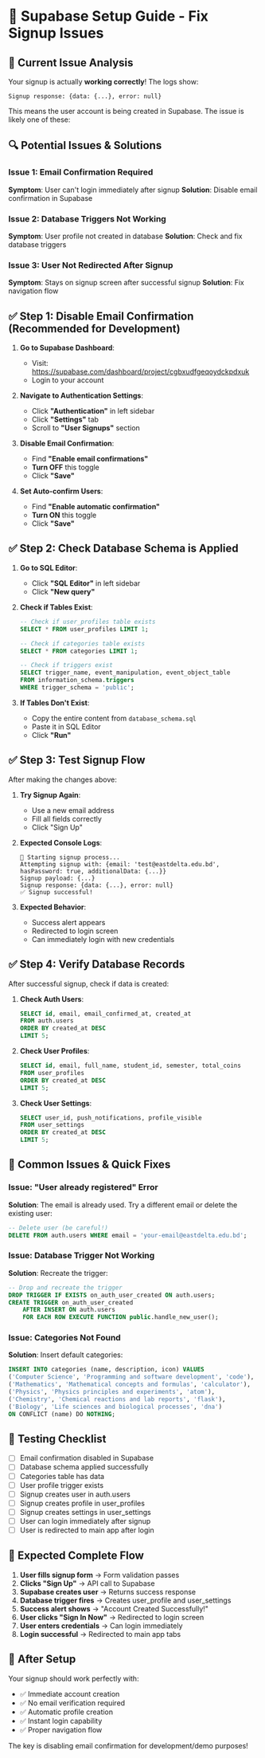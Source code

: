 # 🔧 Supabase Setup Guide - Fix Signup Issues

## 🎯 **Current Issue Analysis**

Your signup is actually **working correctly**! The logs show:
```
Signup response: {data: {...}, error: null}
```

This means the user account is being created in Supabase. The issue is likely one of these:

## 🔍 **Potential Issues & Solutions**

### **Issue 1: Email Confirmation Required**
**Symptom**: User can't login immediately after signup
**Solution**: Disable email confirmation in Supabase

### **Issue 2: Database Triggers Not Working**
**Symptom**: User profile not created in database
**Solution**: Check and fix database triggers

### **Issue 3: User Not Redirected After Signup**
**Symptom**: Stays on signup screen after successful signup
**Solution**: Fix navigation flow

## ✅ **Step 1: Disable Email Confirmation (Recommended for Development)**

1. **Go to Supabase Dashboard**:
   - Visit: https://supabase.com/dashboard/project/cgbxudfgeqoydckpdxuk
   - Login to your account

2. **Navigate to Authentication Settings**:
   - Click **"Authentication"** in left sidebar
   - Click **"Settings"** tab
   - Scroll to **"User Signups"** section

3. **Disable Email Confirmation**:
   - Find **"Enable email confirmations"**
   - **Turn OFF** this toggle
   - Click **"Save"**

4. **Set Auto-confirm Users**:
   - Find **"Enable automatic confirmation"**
   - **Turn ON** this toggle
   - Click **"Save"**

## ✅ **Step 2: Check Database Schema is Applied**

1. **Go to SQL Editor**:
   - Click **"SQL Editor"** in left sidebar
   - Click **"New query"**

2. **Check if Tables Exist**:
   ```sql
   -- Check if user_profiles table exists
   SELECT * FROM user_profiles LIMIT 1;
   
   -- Check if categories table exists
   SELECT * FROM categories LIMIT 1;
   
   -- Check if triggers exist
   SELECT trigger_name, event_manipulation, event_object_table 
   FROM information_schema.triggers 
   WHERE trigger_schema = 'public';
   ```

3. **If Tables Don't Exist**:
   - Copy the entire content from `database_schema.sql`
   - Paste it in SQL Editor
   - Click **"Run"**

## ✅ **Step 3: Test Signup Flow**

After making the changes above:

1. **Try Signup Again**:
   - Use a new email address
   - Fill all fields correctly
   - Click "Sign Up"

2. **Expected Console Logs**:
   ```
   🔄 Starting signup process...
   Attempting signup with: {email: 'test@eastdelta.edu.bd', hasPassword: true, additionalData: {...}}
   Signup payload: {...}
   Signup response: {data: {...}, error: null}
   ✅ Signup successful!
   ```

3. **Expected Behavior**:
   - Success alert appears
   - Redirected to login screen
   - Can immediately login with new credentials

## ✅ **Step 4: Verify Database Records**

After successful signup, check if data is created:

1. **Check Auth Users**:
   ```sql
   SELECT id, email, email_confirmed_at, created_at 
   FROM auth.users 
   ORDER BY created_at DESC 
   LIMIT 5;
   ```

2. **Check User Profiles**:
   ```sql
   SELECT id, email, full_name, student_id, semester, total_coins
   FROM user_profiles 
   ORDER BY created_at DESC 
   LIMIT 5;
   ```

3. **Check User Settings**:
   ```sql
   SELECT user_id, push_notifications, profile_visible
   FROM user_settings 
   ORDER BY created_at DESC 
   LIMIT 5;
   ```

## 🚨 **Common Issues & Quick Fixes**

### **Issue: "User already registered" Error**
**Solution**: The email is already used. Try a different email or delete the existing user:
```sql
-- Delete user (be careful!)
DELETE FROM auth.users WHERE email = 'your-email@eastdelta.edu.bd';
```

### **Issue: Database Trigger Not Working**
**Solution**: Recreate the trigger:
```sql
-- Drop and recreate the trigger
DROP TRIGGER IF EXISTS on_auth_user_created ON auth.users;
CREATE TRIGGER on_auth_user_created
    AFTER INSERT ON auth.users
    FOR EACH ROW EXECUTE FUNCTION public.handle_new_user();
```

### **Issue: Categories Not Found**
**Solution**: Insert default categories:
```sql
INSERT INTO categories (name, description, icon) VALUES
('Computer Science', 'Programming and software development', 'code'),
('Mathematics', 'Mathematical concepts and formulas', 'calculator'),
('Physics', 'Physics principles and experiments', 'atom'),
('Chemistry', 'Chemical reactions and lab reports', 'flask'),
('Biology', 'Life sciences and biological processes', 'dna')
ON CONFLICT (name) DO NOTHING;
```

## 🧪 **Testing Checklist**

- [ ] Email confirmation disabled in Supabase
- [ ] Database schema applied successfully
- [ ] Categories table has data
- [ ] User profile trigger exists
- [ ] Signup creates user in auth.users
- [ ] Signup creates profile in user_profiles
- [ ] Signup creates settings in user_settings
- [ ] User can login immediately after signup
- [ ] User is redirected to main app after login

## 🎯 **Expected Complete Flow**

1. **User fills signup form** → Form validation passes
2. **Clicks "Sign Up"** → API call to Supabase
3. **Supabase creates user** → Returns success response
4. **Database trigger fires** → Creates user_profile and user_settings
5. **Success alert shows** → "Account Created Successfully!"
6. **User clicks "Sign In Now"** → Redirected to login screen
7. **User enters credentials** → Can login immediately
8. **Login successful** → Redirected to main app tabs

## 🚀 **After Setup**

Your signup should work perfectly with:
- ✅ Immediate account creation
- ✅ No email verification required
- ✅ Automatic profile creation
- ✅ Instant login capability
- ✅ Proper navigation flow

The key is disabling email confirmation for development/demo purposes!